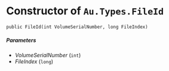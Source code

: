 # Constructor of `Au.Types.FileId`

```
public FileId(int VolumeSerialNumber, long FileIndex)
```

##### Parameters

- *VolumeSerialNumber*  (`int`)
- *FileIndex*  (`long`)